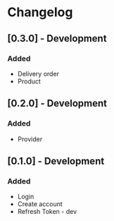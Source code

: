 # Changelog

## [0.3.0] - Development

### Added
 - Delivery order
 - Product

## [0.2.0] - Development

### Added
 - Provider

## [0.1.0] - Development

### Added
 - Login
 - Create account
 - Refresh Token - dev
